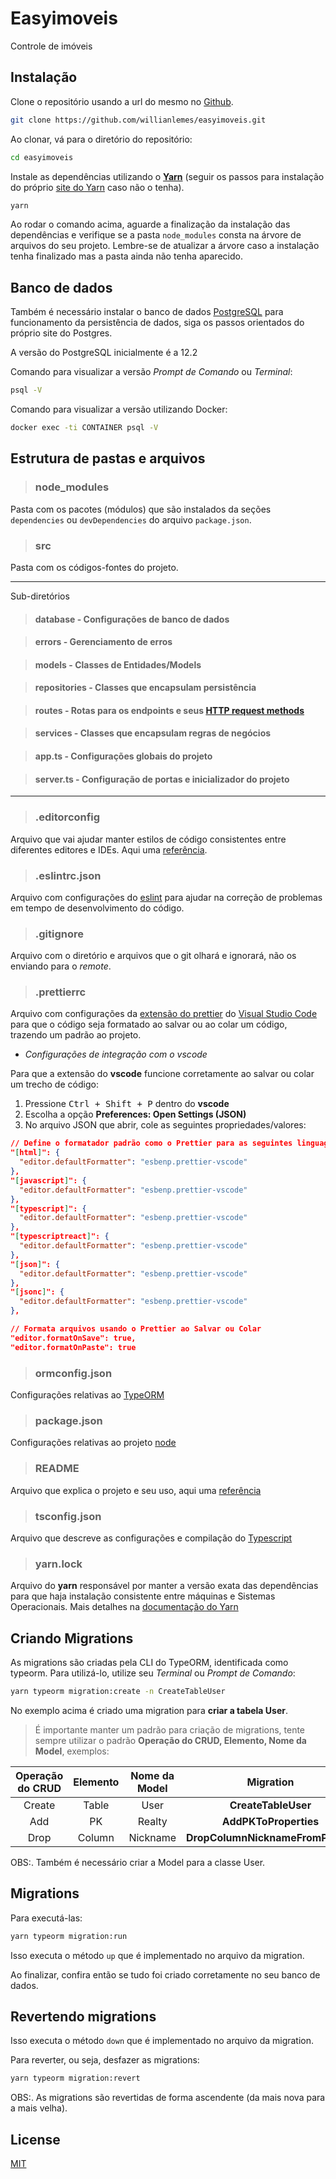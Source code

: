 # Easyimoveis

Controle de imóveis

## Instalação

Clone o repositório usando a url do mesmo no [Github](https://github.com/willianlemes/easyimoveis.git).

```bash
git clone https://github.com/willianlemes/easyimoveis.git
```

Ao clonar, vá para o diretório do repositório:

```bash
cd easyimoveis
```

Instale as dependências utilizando o [**Yarn**](https://yarnpkg.com/) (seguir os passos para instalação do próprio [site do Yarn](https://classic.yarnpkg.com/en/docs/getting-started) caso não o tenha).

```bash
yarn
```

Ao rodar o comando acima, aguarde a finalização da instalação das dependências e verifique se a pasta `node_modules` consta na árvore de arquivos do seu projeto. Lembre-se de atualizar a árvore caso a instalação tenha finalizado mas a pasta ainda não tenha aparecido.

## Banco de dados

Também é necessário instalar o banco de dados [PostgreSQL](https://www.postgresql.org) para funcionamento da persistência de dados, siga os passos orientados do próprio site do Postgres.

A versão do PostgreSQL inicialmente é a 12.2

Comando para visualizar a versão _Prompt de Comando_ ou _Terminal_:

```cmd
psql -V
```

Comando para visualizar a versão utilizando Docker:

```bash
docker exec -ti CONTAINER psql -V
```

## Estrutura de pastas e arquivos

> ### **node_modules**

Pasta com os pacotes (módulos) que são instalados da seções `dependencies` ou `devDependencies` do arquivo `package.json`.

> ### **src**

Pasta com os códigos-fontes do projeto.

---

Sub-diretórios

> #### database - Configurações de banco de dados

> #### errors - Gerenciamento de erros

> #### models - Classes de Entidades/Models

> #### repositories - Classes que encapsulam persistência

> #### routes - Rotas para os endpoints e seus [HTTP request methods](https://developer.mozilla.org/en-US/docs/Web/HTTP/Methods)

> #### services - Classes que encapsulam regras de negócios

> #### app.ts - Configurações globais do projeto

> #### server.ts - Configuração de portas e inicializador do projeto

---

> ### **.editorconfig**

Arquivo que vai ajudar manter estilos de código consistentes entre diferentes editores e IDEs. Aqui uma [referência](https://editorconfig.org/).

> ### **.eslintrc.json**

Arquivo com configurações do [eslint](https://eslint.org/) para ajudar na correção de problemas em tempo de desenvolvimento do código.

> ### **.gitignore**

Arquivo com o diretório e arquivos que o git olhará e ignorará, não os enviando para o _remote_.

> ### **.prettierrc**

Arquivo com configurações da [extensão do prettier](https://marketplace.visualstudio.com/items?itemName=esbenp.prettier-vscode) do [Visual Studio Code](https://code.visualstudio.com/) para que o código seja formatado ao salvar ou ao colar um código, trazendo um padrão ao projeto.

- _Configurações de integração com o vscode_

Para que a extensão do **vscode** funcione corretamente ao salvar ou colar um trecho de código:

1. Pressione <kbd>Ctrl + Shift + P</kbd> dentro do **vscode**
2. Escolha a opção **Preferences: Open Settings (JSON)**
3. No arquivo JSON que abrir, cole as seguintes propriedades/valores:

```json
// Define o formatador padrão como o Prettier para as seguintes linguagens
"[html]": {
  "editor.defaultFormatter": "esbenp.prettier-vscode"
},
"[javascript]": {
  "editor.defaultFormatter": "esbenp.prettier-vscode"
},
"[typescript]": {
  "editor.defaultFormatter": "esbenp.prettier-vscode"
},
"[typescriptreact]": {
  "editor.defaultFormatter": "esbenp.prettier-vscode"
},
"[json]": {
  "editor.defaultFormatter": "esbenp.prettier-vscode"
},
"[jsonc]": {
  "editor.defaultFormatter": "esbenp.prettier-vscode"
},

// Formata arquivos usando o Prettier ao Salvar ou Colar
"editor.formatOnSave": true,
"editor.formatOnPaste": true
```

> ### **ormconfig.json**

Configurações relativas ao [TypeORM](https://typeorm.io/#/using-ormconfig)

> ### **package.json**

Configurações relativas ao projeto [node](https://nodejs.org/en/knowledge/getting-started/npm/what-is-the-file-package-json/#:~:text=All%20npm%20packages%20contain%20a,as%20handle%20the%20project's%20dependencies.&text=The%20package.,-json%20file%20is)

> ### **README**

Arquivo que explica o projeto e seu uso, aqui uma [referência](https://www.makeareadme.com/)

> ### **tsconfig.json**

Arquivo que descreve as configurações e compilação do [Typescript](https://www.typescriptlang.org/docs/handbook/tsconfig-json.html)

> ### **yarn.lock**

Arquivo do **yarn** responsável por manter a versão exata das dependências para que haja instalação consistente entre máquinas e Sistemas Operacionais. Mais detalhes na [documentação do Yarn](https://classic.yarnpkg.com/en/docs/yarn-lock/#:~:text=lock,the%20root%20of%20your%20project.)

## Criando Migrations

As migrations são criadas pela CLI do TypeORM, identificada como typeorm. Para utilizá-lo, utilize seu _Terminal_ ou _Prompt de Comando_:

```cmd
yarn typeorm migration:create -n CreateTableUser
```

No exemplo acima é criado uma migration para **criar a tabela User**.

> É importante manter um padrão para criação de migrations, tente sempre utilizar o padrão **Operação do CRUD, Elemento, Nome da Model**, exemplos:

| Operação do CRUD | Elemento | Nome da Model |            Migration             |
| :--------------: | :------: | :-----------: | :------------------------------: |
|      Create      |  Table   |     User      |       **CreateTableUser**        |
|       Add        |    PK    |    Realty     |      **AddPKToProperties**       |
|       Drop       |  Column  |   Nickname    | **DropColumnNicknameFromPeople** |

OBS:. Também é necessário criar a Model para a classe User.

## Migrations

Para executá-las:

```cmd
yarn typeorm migration:run
```

Isso executa o método `up` que é implementado no arquivo da migration.

Ao finalizar, confira então se tudo foi criado corretamente no seu banco de dados.

## Revertendo migrations

Isso executa o método `down` que é implementado no arquivo da migration.

Para reverter, ou seja, desfazer as migrations:

```cmd
yarn typeorm migration:revert
```

OBS:. As migrations são revertidas de forma ascendente (da mais nova para a mais velha).

## License

[MIT](https://choosealicense.com/licenses/mit/)
